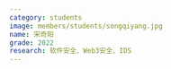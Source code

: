 ```yaml
---
category: students
image: members/students/songqiyang.jpg
name: 宋奇阳
grade: 2022
research: 软件安全、Web3安全、IDS
---
```

